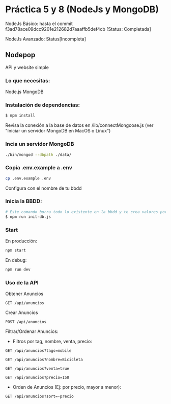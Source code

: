 # Práctica 5 y 8 (NodeJs y MongoDB)

NodeJs Básico: hasta el commit f3ad78ace09dcc9201e212682d7aaaffb5def4cb [Status: Completada]

NodeJs Avanzado:
Status[Incompleta]

## Nodepop

API y website simple

### Lo que necesitas:

Node.js
MongoDB

### Instalación de dependencias:

```sh
$ npm install
```

Revisa la conexión a la base de datos en /lib/connectMongoose.js (ver "Iniciar un servidor MongoDB en MacOS o Linux")

### Incia un servidor MongoDB

```sh
./bin/mongod --dbpath ./data/
```

### Copia .env.example a .env

```sh
cp .env.example .env
```

Configura con el nombre de tu bbdd

### Inicia la BBDD:

```sh
# Este comando borra todo lo existente en la bbdd y te crea valores por defecto
$ npm run init-db.js
```

### Start

En producción:

```sh
npm start
```

En debug:

```sh
npm run dev
```

### Uso de la API

Obtener Anuncios

`GET /api/anuncios`

Crear Anuncios

`POST /api/anuncios`

Filtrar/Ordenar Anuncios:

-   Filtros por tag, nombre, venta, precio:

`GET /api/anuncios?tags=mobile`

`GET /api/anuncios?nombre=Bicicleta`

`GET /api/anuncios?venta=true`

`GET /api/anuncios?precio=150`

-   Orden de Anuncios (Ej: por precio, mayor a menor):

`GET /api/anuncios?sort=-precio`
